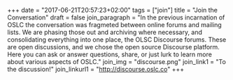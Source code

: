 +++
date = "2017-06-21T20:57:23+02:00"
tags = ["join"]
title = "Join the Conversation"
draft = false
join_paragraph = "In the previous incarnation of OSLC the conversation was fragmeted between online forums and mailing lists. We are phasing those out and archiving where necessary, and consolidating everything into one place, the OLSC Discourse forums. These are open discussions, and we chose the open source Discourse platform. Here you can ask or answer questions, share, or just lurk to learn more about various aspects of OSLC."
join_img = "discourse.png"
join_link1 = "To the discussion!"
join_linkurl1 = "http://discourse.oslc.co"
+++